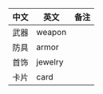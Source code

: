 |  中文   | 英文  |   备注 |
|  ----  | ----  |----  |
| 武器  | weapon |  |
| 防具  | armor | |
| 首饰  | jewelry | |
| 卡片  | card | |